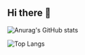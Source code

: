 ## Hi there 👋


![Anurag's GitHub stats](https://github-readme-stats.vercel.app/api?username=lhs9975&show_icons=true&theme=gruvbox)

![Top Langs](https://github-readme-stats.vercel.app/api/top-langs/?username=lhs9975&layout=compact)

<!--
**lhs9975/lhs9975** is a ✨ _special_ ✨ repository because its `README.md` (this file) appears on your GitHub profile.

Here are some ideas to get you started:

- 🔭 I’m currently working on ...
- 🌱 I’m currently learning ...
- 👯 I’m looking to collaborate on ...
- 🤔 I’m looking for help with ...
- 💬 Ask me about ...
- 📫 How to reach me: ...
- 😄 Pronouns: ...
- ⚡ Fun fact: ...
-->
